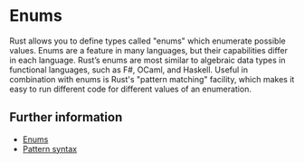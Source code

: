 # Enums

Rust allows you to define types called "enums" which enumerate possible values.
Enums are a feature in many languages, but their capabilities differ in each
language. Rust’s enums are most similar to algebraic data types in functional
languages, such as F#, OCaml, and Haskell. Useful in combination with enums is
Rust's "pattern matching" facility, which makes it easy to run different code
for different values of an enumeration.

## Further information

- [Enums](https://doc.rust-lang.org/book/ch06-00-enums.html)
- [Pattern syntax](https://doc.rust-lang.org/book/ch18-03-pattern-syntax.html)
